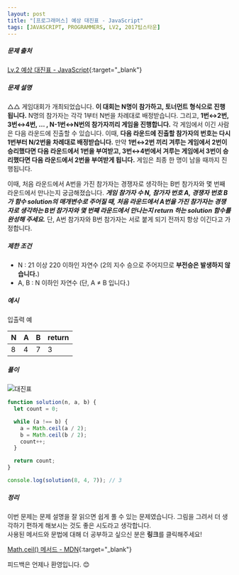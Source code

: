 ```yaml
---
layout: post
title: "[프로그래머스] 예상 대진표 - JavaScript"
tags: [JAVASCRIPT, PROGRAMMERS, LV2, 2017팁스타운]
---
```


##### 문제 출처

[Lv.2 예상 대진표 - JavaScript](https://school.programmers.co.kr/learn/courses/30/lessons/12985?language=javascript){:target="\_blank"}

##### 문제 설명

△△ 게임대회가 개최되었습니다. **이 대회는 N명이 참가하고, 토너먼트 형식으로 진행됩니다.** N명의 참가자는 각각 1부터 N번을 차례대로 배정받습니다. 그리고, **1번↔2번, 3번↔4번, ... , N-1번↔N번의 참가자끼리 게임을 진행합니다.** 각 게임에서 이긴 사람은 다음 라운드에 진출할 수 있습니다. 이때, **다음 라운드에 진출할 참가자의 번호는 다시 1번부터 N/2번을 차례대로 배정받습니다.** 만약 **1번↔2번 끼리 겨루는 게임에서 2번이 승리했다면 다음 라운드에서 1번을 부여받고, 3번↔4번에서 겨루는 게임에서 3번이 승리했다면 다음 라운드에서 2번을 부여받게 됩니다.** 게임은 최종 한 명이 남을 때까지 진행됩니다.

이때, 처음 라운드에서 A번을 가진 참가자는 경쟁자로 생각하는 B번 참가자와 몇 번째 라운드에서 만나는지 궁금해졌습니다. **_게임 참가자 수 N, 참가자 번호 A, 경쟁자 번호 B가 함수 solution의 매개변수로 주어질 때, 처음 라운드에서 A번을 가진 참가자는 경쟁자로 생각하는 B번 참가자와 몇 번째 라운드에서 만나는지 return 하는 solution 함수를 완성해 주세요._** 단, A번 참가자와 B번 참가자는 서로 붙게 되기 전까지 항상 이긴다고 가정합니다.

##### 제한 조건

- N : 21 이상 220 이하인 자연수 (2의 지수 승으로 주어지므로 **부전승은 발생하지 않습니다.**)
- A, B : N 이하인 자연수 (단, A ≠ B 입니다.)

##### 예시

입출력 예

| N   | A   | B   | return |
| --- | --- | --- | ------ |
| 8   | 4   | 7   | 3      |

##### 풀이
![대진표](../../assets/img/fight.png)

```javascript
function solution(n, a, b) {
  let count = 0;

  while (a !== b) {
    a = Math.ceil(a / 2);
    b = Math.ceil(b / 2);
    count++;
  }

  return count;
}

console.log(solution(8, 4, 7)); // 3
```

##### 정리

이번 문제는 문제 설명을 잘 읽으면 쉽게 풀 수 있는 문제였습니다. 그림을 그려서 더 생각하기 편하게 해보시는 것도 좋은 시도라고 생각합니다.<br />
사용된 메서드와 문법에 대해 더 공부하고 싶으신 분은 **링크**를 클릭해주세요!

[Math.ceil() 메서드 - MDN](https://developer.mozilla.org/ko/docs/Web/JavaScript/Reference/Global_Objects/Math/ceil){:target="\_blank"}<br />

피드백은 언제나 환영입니다. 😊
